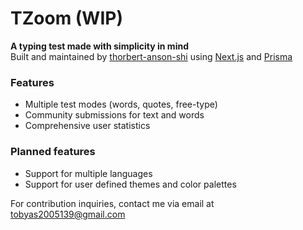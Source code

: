 # TZoom (WIP)

**A typing test made with simplicity in mind**\
Built and maintained by [thorbert-anson-shi](https://github.com/thorbert-anson-shi) using [Next.js](https://nextjs.org/) and [Prisma](https://www.prisma.io/)

### Features

- Multiple test modes (words, quotes, free-type)
- Community submissions for text and words
- Comprehensive user statistics

### Planned features

- Support for multiple languages
- Support for user defined themes and color palettes

For contribution inquiries, contact me via email at tobyas2005139@gmail.com
